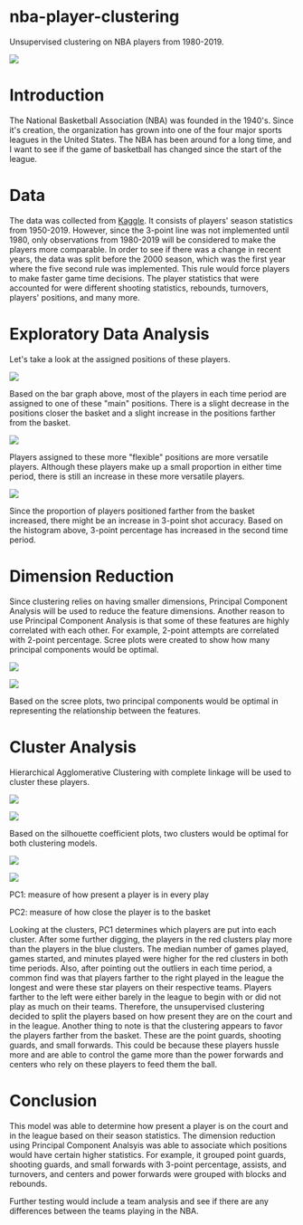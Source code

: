 # nba-player-clustering

Unsupervised clustering on NBA players from 1980-2019.

![](imgs/nba-logo.jpg)

# Introduction

The National Basketball Association (NBA) was founded in the 1940's. Since it's creation, the organization has grown into one of the four major sports leagues in the United States. The NBA has been around for a long time, and I want to see if the game of basketball has changed since the start of the league.

# Data

The data was collected from [Kaggle](https://www.kaggle.com/abhinavp23/nba-stats-player-and-team). It consists of players' season statistics from 1950-2019. However, since the 3-point line was not implemented until 1980, only observations from 1980-2019 will be considered to make the players more comparable. In order to see if there was a change in recent years, the data was split before the 2000 season, which was the first year where the five second rule was implemented. This rule would force players to make faster game time decisions. The player statistics that were accounted for were different shooting statistics, rebounds, turnovers, players' positions, and many more.

# Exploratory Data Analysis

Let's take a look at the assigned positions of these players.

![](imgs/main-pos.png)

Based on the bar graph above, most of the players in each time period are assigned to one of these "main" positions. There is a slight decrease in the positions closer the basket and a slight increase in the positions farther from the basket.

![](imgs/flex-pos.png)

Players assigned to these more "flexible" positions are more versatile players. Although these players make up a small proportion in either time period, there is still an increase in these more versatile players.

![](imgs/3-point.png)

Since the proportion of players positioned farther from the basket increased, there might be an increase in 3-point shot accuracy. Based on the histogram above, 3-point percentage has increased in the second time period.

# Dimension Reduction

Since clustering relies on having smaller dimensions, Principal Component Analysis will be used to reduce the feature dimensions. Another reason to use Principal Component Analysis is that some of these features are highly correlated with each other. For example, 2-point attempts are correlated with 2-point percentage. Scree plots were created to show how many principal components would be optimal.

![](imgs/scree-1.png)

![](imgs/scree-2.png)

Based on the scree plots, two principal components would be optimal in representing the relationship between the features.

# Cluster Analysis

Hierarchical Agglomerative Clustering with complete linkage will be used to cluster these players.

![](imgs/sil-coef-1.png)

![](imgs/sil-coef-2.png)

Based on the silhouette coefficient plots, two clusters would be optimal for both clustering models.

![](imgs/clusters-1.png)

![](imgs/clusters-2.png)

PC1: measure of how present a player is in every play

PC2: measure of how close the player is to the basket

Looking at the clusters, PC1 determines which players are put into each cluster. After some further digging, the players in the red clusters play more than the players in the blue clusters. The median number of games played, games started, and minutes played were higher for the red clusters in both time periods. Also, after pointing out the outliers in each time period, a common find was that players farther to the right played in the league the longest and were these star players on their respective teams. Players farther to the left were either barely in the league to begin with or did not play as much on their teams. Therefore, the unsupervised clustering decided to split the players based on how present they are on the court and in the league. Another thing to note is that the clustering appears to favor the players farther from the basket. These are the point guards, shooting guards, and small forwards. This could be because these players hussle more and are able to control the game more than the power forwards and centers who rely on these players to feed them the ball.

# Conclusion

This model was able to determine how present a player is on the court and in the league based on their season statistics. The dimension reduction using Principal Component Analsyis was able to associate which positions would have certain higher statistics. For example, it grouped point guards, shooting guards, and small forwards with 3-point percentage, assists, and turnovers, and centers and power forwards were grouped with blocks and rebounds.

Further testing would include a team analysis and see if there are any differences between the teams playing in the NBA.
